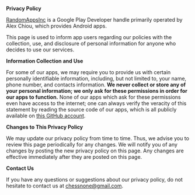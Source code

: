 **Privacy Policy**

[RandomAppsInc](https://play.google.com/store/apps/dev?id=9093438553713389916) is a Google Play Developer handle primarily operated by Alex Chiou, which provides Android apps.

This page is used to inform app users regarding our policies with the collection, use, and disclosure of personal information for anyone who decides to use our services.

**Information Collection and Use**

For some of our apps, we may require you to provide us with certain personally identifiable information, including, but not limited to, your name, phone number, and contacts information. **We never collect or store any of your personal information; we only ask for these permissions in order for our apps to function.** None of our apps which ask for these permissions even have access to the internet; one can always verify the veracity of this statement by reading the source code of our apps, which is all publicly available on [this GitHub account](https://github.com/Gear61?tab=repositories).

**Changes to This Privacy Policy**

We may update our privacy policy from time to time. Thus, we advise you to review this page periodically for any changes. We will notify you of any changes by posting the new privacy policy on this page. Any changes are effective immediately after they are posted on this page.

**Contact Us**

If you have any questions or suggestions about our privacy policy, do not hesitate to contact us at chessnone@gmail.com.
